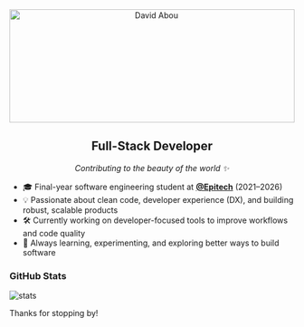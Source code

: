 <div align="center">
  <img src="" alt="David Abou" width="100%" height="200">

  ## Full-Stack Developer

  *Contributing to the beauty of the world ✨*
</div>

- 🎓 Final-year software engineering student at [**@Epitech**](https://github.com/Epitech) (2021–2026)
- 💡 Passionate about clean code, developer experience (DX), and building robust, scalable products
- 🛠️ Currently working on developer-focused tools to improve workflows and code quality
- 🌱 Always learning, experimenting, and exploring better ways to build software

### GitHub Stats

![stats](https://github-readme-stats.vercel.app/api?username=davidabou&show_icons=true&theme=midnight-purple&hide_border=true&hide_title=true&count_private=true&bg_color=000000)

Thanks for stopping by!
